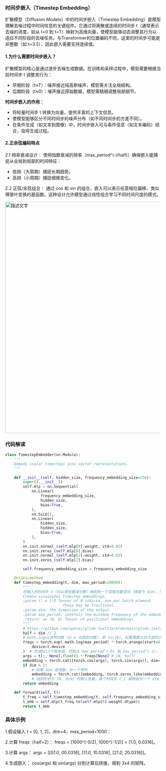 ### 时间步嵌入（Timestep Embedding）
扩散模型（Diffusion Models）中的时间步嵌入（Timestep Embedding）是模型理解去噪过程中时间信息的关键组件。它通过将离散或连续的时间步 t（通常表示去噪的进度，如从 t=0 到 t=T）映射为高维向量，使模型能够动态调整其行为以适应不同阶段的去噪任务。与Transformer的位置编码不同，这里的时间步可能是非整数（如 t=3.5），因此嵌入需要支持连续值。

#### 1.为什么需要时间步嵌入？
扩散模型的核心是通过逐步去噪生成数据。在训练和采样过程中，模型需要根据当前时间步 t 调整其行为：
- 早期阶段（t≈T）：噪声接近纯高斯噪声，模型需关注全局结构。
- 后期阶段（t≈0）：噪声接近原始数据，模型需精细调整局部细节。

**时间步嵌入的作用：**
- 将标量时间步 t 转换为向量，提供丰富的上下文信息。
- 使模型能够区分不同时间步的噪声分布（如不同时间步的方差不同）。
- 在条件生成（如文本到图像）中，时间步嵌入可与条件信息（如文本编码）结合，指导生成过程。


#### 2.正余弦编码特点
2.1 频率衰减设计：
使用指数衰减的频率（max_period^(-i/half)）确保嵌入能捕捉从全局到局部的时间特征：
- 低频（大周期）捕捉长期趋势。
- 高频（小周期）捕捉细微变化。

2.2 正弦/余弦组合：
通过 cos 和 sin 的组合，嵌入可以表示任意相位偏移，类似傅里叶变换的基函数。这种设计允许模型通过线性组合学习不同时间尺度的模式。

<img src="https://github.com/user-attachments/assets/4f019b7a-7873-4074-9d79-30a97fe2c671" alt="描述文字" width="550" height="750">


### 代码解读
```python
class TimestepEmbedder(nn.Module):
    """
    Embeds scalar timesteps into vector representations.
    """

    def __init__(self, hidden_size, frequency_embedding_size=256):
        super().__init__()
        self.mlp = nn.Sequential(
            nn.Linear(
                frequency_embedding_size,
                hidden_size,
                bias=True,
            ),
            nn.SiLU(),
            nn.Linear(
                hidden_size,
                hidden_size,
                bias=True,
            ),
        )
        nn.init.normal_(self.mlp[0].weight, std=0.02)
        nn.init.zeros_(self.mlp[0].bias)
        nn.init.normal_(self.mlp[2].weight, std=0.02)
        nn.init.zeros_(self.mlp[2].bias)

        self.frequency_embedding_size = frequency_embedding_size

    @staticmethod
    def timestep_embedding(t, dim, max_period=10000):
        """
        将输入的时间步 t（可以是标量或分数）映射到一个高维向量空间（维度为 dim），生成一个与位置无关的连续嵌入表示。
        Create sinusoidal timestep embeddings.
        :param t: a 1-D Tensor of N indices, one per batch element.
                          These may be fractional.
        :param dim: the dimension of the output.
        :param max_period: controls the minimum frequency of the embeddings.
        :return: an (N, D) Tensor of positional embeddings.
        """
        # https://github.com/openai/glide-text2im/blob/main/glide_text2im/nn.py
        half = dim // 2
        # math.log==自然对数（以 e 为底的对数），即 ln(10)。如果需要以10为底的对数，应使用 math.log10(x) 或 math.log(x, 10)
        freqs = torch.exp(-math.log(max_period) * torch.arange(start=0, end=half, dtype=torch.float32) / half).to(
            device=t.device
        )  # 生成half个频率值，范围从 max_period^(-0) 到 max_period^(-1)，呈指数衰减。
        args = t[:, None].float() * freqs[None] # [N, half]
        embedding = torch.cat([torch.cos(args), torch.sin(args)], dim=-1) # (N,2*half)
        if dim % 2:
            # 如果 dim 是奇数，补一个零列
            embedding = torch.cat([embedding, torch.zeros_like(embedding[:, :1])], dim=-1)
            # 返回形状为 (N, dim) 的嵌入张量，每个时间步 t_i 被映射为一个 dim 维向量。
        return embedding

    def forward(self, t):
        t_freq = self.timestep_embedding(t, self.frequency_embedding_size)
        t_emb = self.mlp(t_freq.to(self.mlp[0].weight.dtype))
        return t_emb

```

### 具体示例
1.假设输入 t = [0, 1, 2]，dim=4，max_period=1000：

2.计算 freqs（half=2）：
freqs = [1000^(-0/2), 1000^(-1/2)] = [1.0, 0.0316]。

3.计算 args：
args = [[0*1.0, 0*0.0316], [1*1.0, 1*0.0316], [2*1.0, 2*0.0316]]。

4.生成嵌入：
cos(args) 和 sin(args) 分别计算后拼接，得到 3x4 的矩阵。
